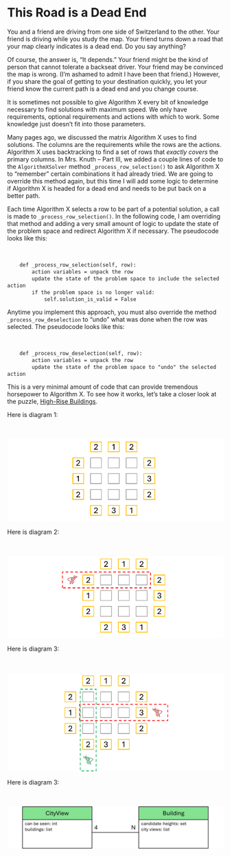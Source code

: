 # This Road is a Dead End

You and a friend are driving from one side of Switzerland to the other. Your friend is driving while you study the map. Your friend turns down a road that your map clearly indicates is a dead end. Do you say anything?

Of course, the answer is, “It depends.” Your friend might be the kind of person that cannot tolerate a backseat driver. Your friend may be convinced the map is wrong. (I’m ashamed to admit I have been that friend.) However, if you share the goal of getting to your destination quickly, you let your friend know the current path is a dead end and you change course.

It is sometimes not possible to give Algorithm X every bit of knowledge necessary to find solutions with maximum speed. We only have requirements, optional requirements and actions with which to work. Some knowledge just doesn’t fit into those parameters.

Many pages ago, we discussed the matrix Algorithm X uses to find solutions. The columns are the requirements while the rows are the actions. Algorithm X uses backtracking to find a set of rows that _exactly covers_ the primary columns. In Mrs. Knuth – Part III, we added a couple lines of code to the `AlgorithmXSolver` method `_process_row_selection()` to ask Algorithm X to “remember” certain combinations it had already tried. We are going to override this method again, but this time I will add some logic to determine if Algorithm X is headed for a dead end and needs to be put back on a better path.

Each time Algorithm X selects a row to be part of a potential solution, a call is made to `_process_row_selection()`. In the following code, I am overriding that method and adding a very small amount of logic to update the state of the problem space and redirect Algorithm X if necessary. The pseudocode looks like this:

<BR>

```text
    def _process_row_selection(self, row):
        action variables = unpack the row
        update the state of the problem space to include the selected action
        if the problem space is no longer valid:
            self.solution_is_valid = False
```


Anytime you implement this approach, you must also override the method `_process_row_deselection` to “undo” what was done when the row was selected. The pseudocode looks like this:

<BR>

```text
    def _process_row_deselection(self, row):
        action variables = unpack the row
        update the state of the problem space to "undo" the selected action
```

This is a very minimal amount of code that can provide tremendous horsepower to Algorithm X. To see how it works, let’s take a closer look at the puzzle, [High-Rise Buildings]( https://www.codingame.com/training/expert/high-rise-buildings).




Here is diagram 1:

<BR><BR>
![High Rise Buildings Example](HighRise1.png)
<BR>

Here is diagram 2:

<BR><BR>
![City View Example](HighRise2.png)
<BR>

Here is diagram 3:

<BR><BR>
![Multiple City Views](HighRise3.png)
<BR>


Here is diagram 3:

<BR><BR>
![Bigh Rise Buildings Classes](HighRiseBuildingsClasses.png)
<BR>
